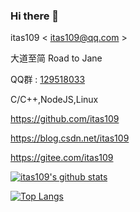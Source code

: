 ### Hi there 👋

itas109 < itas109@qq.com >

大道至简 Road to Jane

QQ群 : [129518033](http://shang.qq.com/wpa/qunwpa?idkey=2888fa15c4513e6bfb9347052f36e437d919b2377161862948b2a49576679fc6)

C/C++,NodeJS,Linux

https://github.com/itas109

https://blog.csdn.net/itas109

https://gitee.com/itas109

[![itas109's github stats](https://github-readme-stats.vercel.app/api?username=itas109&show_icons=true&hide=contribs,prs)](https://github.com/anuraghazra/github-readme-stats)

[![Top Langs](https://github-readme-stats.vercel.app/api/top-langs/?username=itas109&layout=compact)](https://github.com/anuraghazra/github-readme-stats)

<!--
**itas109/itas109** is a ✨ _special_ ✨ repository because its `README.md` (this file) appears on your GitHub profile.

Here are some ideas to get you started:

- 🔭 I’m currently working on ...
- 🌱 I’m currently learning ...
- 👯 I’m looking to collaborate on ...
- 🤔 I’m looking for help with ...
- 💬 Ask me about ...
- 📫 How to reach me: ...
- 😄 Pronouns: ...
- ⚡ Fun fact: ...
-->
